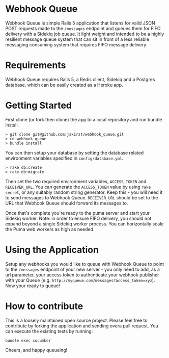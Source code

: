 # Webhook Queue

Webhook Queue is simple Rails 5 application that listens for valid JSON POST requests made to the `/messages` endpoint and queues them for FIFO delivery with a Sidekiq job queue. It light weight and intended to be a highly resilient message queue system that can sit in front of a less reliable messaging consuming system that requires FIFO message delivery.

# Requirements

Webhook Queue requires Rails 5, a Redis client, Sidekiq and a Postgres database, which can be easily created as a Heroku app.

# Getting Started

First clone (or fork then clone) the app to a local repository and run bundle install.

```
> git clone git@github.com:jskirst/webhook_queue.git
> cd webhook_queue
> bundle install
```

You can then setup your database by setting the database related environment variables specified in `config/database.yml`.

```
> rake db:create
> rake db:migrate
```

Then set the two required environment variables, `ACCESS_TOKEN` and `RECEIVER_URL`. You can generate the `ACCESS_TOKEN` value by using `rake secret`, or any suitably random string generator. Keep this - you will need it to send messages to Webhook Queue. `RECEIVER_URL` should be set to the URL that Webhook Queue should forward its messages to.

Once that's complete you're ready to the puma server and start your Sidekiq worker. Note: in order to ensure FIFO delivery, you should not expand beyond a single Sidekiq worker process. You can horizontally scale the Puma web workers as high as needed.

# Using the Application

Setup any webhooks you would like to queue with Webhook Queue to point to the `/messages` endpoint of your new server - you only need to add, as a url parameter, your access token to authenticate your webhook publisher with your Queue (e.g. `http://myqueue.com/messages?access_token=xyz`). Now your ready to queue!

# How to contribute

This is a loosely maintained open source project. Please feel free to contribute by forking the application and sending overa pull request. You can execute the existing tests by running:

```
bundle exec cucumber
```

Cheers, and happy queueing!

